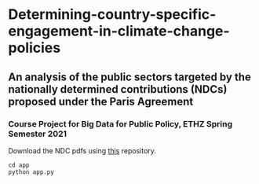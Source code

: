 # Determining-country-specific-engagement-in-climate-change-policies
## An analysis of the public sectors targeted by the nationally determined contributions (NDCs) proposed under the Paris Agreement

### Course Project for Big Data for Public Policy, ETHZ Spring Semester 2021

Download the NDC pdfs using [this](https://github.com/openclimatedata/national-climate-plans) repository.

```
cd app
python app.py
```
